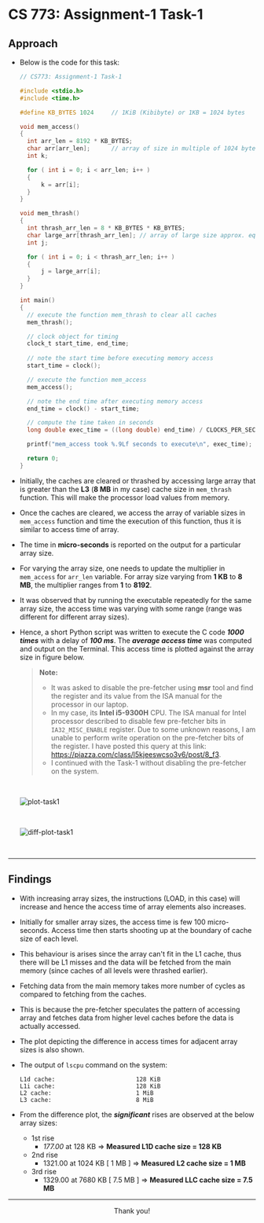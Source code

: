 # CS 773: Assignment-1 Task-1

## Approach

- Below is the code for this task:

  ```c
  // CS773: Assignment-1 Task-1
  
  #include <stdio.h>
  #include <time.h>
  
  #define KB_BYTES 1024		// 1KiB (Kibibyte) or 1KB = 1024 bytes
  
  void mem_access()
  {
  	int arr_len = 8192 * KB_BYTES;
  	char arr[arr_len];		// array of size in multiple of 1024 bytes (1 KiB data)
  	int k;
  
  	for ( int i = 0; i < arr_len; i++ )
  	{
  		k = arr[i];
  	}
  }
  
  void mem_thrash()
  {
  	int thrash_arr_len = 8 * KB_BYTES * KB_BYTES;
  	char large_arr[thrash_arr_len];	// array of large size approx. equal to L3 cache (8 MiB)
  	int j;
  
  	for ( int i = 0; i < thrash_arr_len; i++ )
  	{
  		j = large_arr[i];
  	}
  }
  
  int main()
  {
  	// execute the function	mem_thrash to clear all caches
  	mem_thrash();
  
  	// clock object for timing
  	clock_t start_time, end_time;
  	
  	// note the start time before executing memory access
  	start_time = clock();
  
  	// execute the function mem_access
  	mem_access();
  
  	// note the end time after executing memory access
  	end_time = clock() - start_time;
  
  	// compute the time taken in seconds
  	long double exec_time = ((long double) end_time) / CLOCKS_PER_SEC;
  
  	printf("mem_access took %.9Lf seconds to execute\n", exec_time);
  
  	return 0;
  }
  ```
  
  

- Initially, the caches are cleared or thrashed by accessing large array that is greater than the **L3** (**8 MB** in my case) cache size in `mem_thrash` function. This will make the processor load values from memory.

- Once the caches are cleared, we access the array of variable sizes in `mem_access` function and time the execution of this function, thus it is similar to access time of array.

- The time in **micro-seconds** is reported on the output for a particular array size.

- For varying the array size, one needs to update the multiplier in `mem_access` for `arr_len` variable. For array size varying from **1 KB** to **8 MB**, the multiplier ranges from **1** to **8192**.

- It was observed that by running the executable repeatedly for the same array size, the access time was varying with some range (range was different for different array sizes).

- Hence, a short Python script was written to execute the C code ***1000 times*** with a delay of ***100 ms***. The ***average access time*** was computed and output on the Terminal. This access time is plotted against the array size in figure below.

  > **Note:**
  >
  > - It was asked to disable the pre-fetcher using **msr** tool and find the register and its value from the ISA manual for the processor in our laptop.
  > - In my case, its **Intel i5-9300H** CPU. The ISA manual for Intel processor described to disable few pre-fetcher bits in `IA32_MISC_ENABLE` register. Due to some unknown reasons, I am unable to perform write operation on the pre-fetcher bits of the register. I have posted this query at this link: https://piazza.com/class/l5kjeeswcso3v6/post/8_f3.
  > - I continued with the Task-1 without disabling the pre-fetcher on the system.

  <br>

  ![plot-task1](/home/krish/Documents/GitHub/MTech_EE_2021-24/Sem3_Autumn_2023-23/CS773_Comp_Arch_Perf_Sec/course_content/assignments/assignment-1/task1/reports_and_plots/plot-task1.png)

  <br>

  ![diff-plot-task1](/home/krish/Documents/GitHub/MTech_EE_2021-24/Sem3_Autumn_2023-23/CS773_Comp_Arch_Perf_Sec/course_content/assignments/assignment-1/task1/reports_and_plots/diff-plot-task1.png)

  <br>

---

## Findings

- With increasing array sizes, the instructions (LOAD, in this case) will increase and hence the access time of array elements also increases.

- Initially for smaller array sizes, the access time is few 100 micro-seconds. Access time then starts shooting up at the boundary of cache size of each level.

- This behaviour is arises since the array can't fit in the L1 cache, thus there will be L1 misses and the data will be fetched from the main memory (since caches of all levels were thrashed earlier).

- Fetching data from the main memory takes more number of cycles as compared to fetching from the caches.

- This is because the pre-fetcher speculates the pattern of accessing array and fetches data from higher level caches before the data is actually accessed.

- The plot depicting the difference in access times for adjacent array sizes is also shown.

- The output of `lscpu` command on the system:

  ```spreadsheet
  L1d cache:                       128 KiB
  L1i cache:                       128 KiB
  L2 cache:                        1 MiB
  L3 cache:                        8 MiB
  ```

- From the difference plot, the ***significant*** rises are observed at the below array sizes:

  - 1st rise
    - *177.00* at 128 KB                       => **Measured L1D cache size = 128 KB**
  - 2nd rise
    - 1321.00 at 1024 KB [ 1 MB ]    => **Measured L2 cache size = 1 MB**
  - 3rd rise
    - 1329.00 at 7680 KB [ 7.5 MB ] => **Measured LLC cache size = 7.5 MB**

---

<center>Thank you!</center>